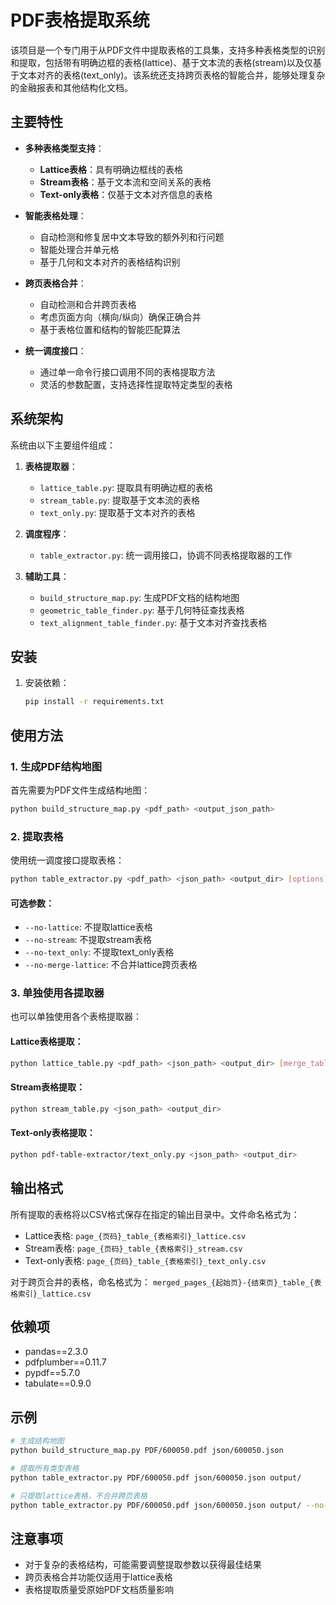 # PDF表格提取系统

该项目是一个专门用于从PDF文件中提取表格的工具集，支持多种表格类型的识别和提取，包括带有明确边框的表格(lattice)、基于文本流的表格(stream)以及仅基于文本对齐的表格(text_only)。该系统还支持跨页表格的智能合并，能够处理复杂的金融报表和其他结构化文档。

## 主要特性

- **多种表格类型支持**：
  - **Lattice表格**：具有明确边框线的表格
  - **Stream表格**：基于文本流和空间关系的表格
  - **Text-only表格**：仅基于文本对齐信息的表格

- **智能表格处理**：
  - 自动检测和修复居中文本导致的额外列和行问题
  - 智能处理合并单元格
  - 基于几何和文本对齐的表格结构识别

- **跨页表格合并**：
  - 自动检测和合并跨页表格
  - 考虑页面方向（横向/纵向）确保正确合并
  - 基于表格位置和结构的智能匹配算法

- **统一调度接口**：
  - 通过单一命令行接口调用不同的表格提取方法
  - 灵活的参数配置，支持选择性提取特定类型的表格

## 系统架构

系统由以下主要组件组成：

1. **表格提取器**：
   - `lattice_table.py`: 提取具有明确边框的表格
   - `stream_table.py`: 提取基于文本流的表格
   - `text_only.py`: 提取基于文本对齐的表格

2. **调度程序**：
   - `table_extractor.py`: 统一调用接口，协调不同表格提取器的工作

3. **辅助工具**：
   - `build_structure_map.py`: 生成PDF文档的结构地图
   - `geometric_table_finder.py`: 基于几何特征查找表格
   - `text_alignment_table_finder.py`: 基于文本对齐查找表格

## 安装

1. 安装依赖：
   ```bash
   pip install -r requirements.txt
   ```

## 使用方法

### 1. 生成PDF结构地图

首先需要为PDF文件生成结构地图：

```bash
python build_structure_map.py <pdf_path> <output_json_path>
```

### 2. 提取表格

使用统一调度接口提取表格：

```bash
python table_extractor.py <pdf_path> <json_path> <output_dir> [options]
```

#### 可选参数：

- `--no-lattice`: 不提取lattice表格
- `--no-stream`: 不提取stream表格
- `--no-text_only`: 不提取text_only表格
- `--no-merge-lattice`: 不合并lattice跨页表格

### 3. 单独使用各提取器

也可以单独使用各个表格提取器：

#### Lattice表格提取：

```bash
python lattice_table.py <pdf_path> <json_path> <output_dir> [merge_tables]
```

#### Stream表格提取：

```bash
python stream_table.py <json_path> <output_dir>
```

#### Text-only表格提取：

```bash
python pdf-table-extractor/text_only.py <json_path> <output_dir>
```

## 输出格式

所有提取的表格将以CSV格式保存在指定的输出目录中。文件命名格式为：

- Lattice表格: `page_{页码}_table_{表格索引}_lattice.csv`
- Stream表格: `page_{页码}_table_{表格索引}_stream.csv`
- Text-only表格: `page_{页码}_table_{表格索引}_text_only.csv`

对于跨页合并的表格，命名格式为：
`merged_pages_{起始页}-{结束页}_table_{表格索引}_lattice.csv`

## 依赖项

- pandas==2.3.0
- pdfplumber==0.11.7
- pypdf==5.7.0
- tabulate==0.9.0

## 示例

```bash
# 生成结构地图
python build_structure_map.py PDF/600050.pdf json/600050.json

# 提取所有类型表格
python table_extractor.py PDF/600050.pdf json/600050.json output/

# 只提取lattice表格，不合并跨页表格
python table_extractor.py PDF/600050.pdf json/600050.json output/ --no-stream --no-text_only --no-merge-lattice
```

## 注意事项

- 对于复杂的表格结构，可能需要调整提取参数以获得最佳结果
- 跨页表格合并功能仅适用于lattice表格
- 表格提取质量受原始PDF文档质量影响

